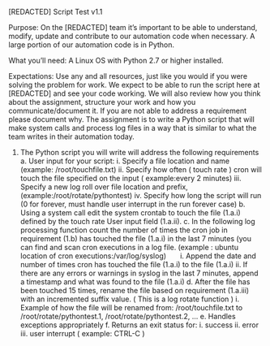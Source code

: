 [REDACTED] Script Test v1.1

Purpose: On the [REDACTED] team it’s important to be able to understand, modify, update and contribute to our automation code when necessary. A large portion of our automation code is in Python.

What you’ll need: A Linux OS with Python 2.7 or higher installed.

Expectations: Use any and all resources, just like you would if you were solving the problem for work. We expect to be able to run the script here at [REDACTED] and see your code working. We will also review how you think about the assignment, structure your work and how you communicate/document it. If you are not able to address a requirement please document why. The assignment is to write a Python script that will make system calls and process log files in a way that is similar to what the team writes in their automation today.

1. The Python script you will write will address the following requirements
    a. User input for your script:
        i. Specify a file location and name (example: /root/touchfile.txt)
        ii. Specify how often ( touch rate ) cron will touch the file specified on the input ( example:every 2 minutes)
        iii. Specify a new log roll over file location and prefix, (example:/root/rotate/pythontest)
        iv. Specify how long the script will run (0 for forever, must handle user interrupt in the run forever case)
    b. Using a system call edit the system crontab to touch the file (1.a.i) defined by the touch rate User input field (1.a.ii).
    c. In the following log processing function count the number of times the cron job in requirement (1.b) has touched the file (1.a.i) in the last 7 minutes (you can find and scan cron executions in a log file. (example : ubuntu location of cron executions:/var/log/syslog)
        i. Append the date and number of times cron has touched the file (1.a.i) to the file (1.a.i)
        ii. If there are any errors or warnings in syslog in the last 7 minutes, append a timestamp and what was found to the file (1.a.i)
    d. After the file has been touched 15 times, rename the file based on requirement (1.a.iii) with an incremented suffix value. ( This is a log rotate function )
        i. Example of how the file will be renamed from: /root/touchfile.txt to /root/rotate/pythontest.1, /root/rotate/pythontest.2, ...
    e. Handles exceptions appropriately
    f. Returns an exit status for:
        i. success
        ii. error
        iii. user interrupt ( example: CTRL-C )
